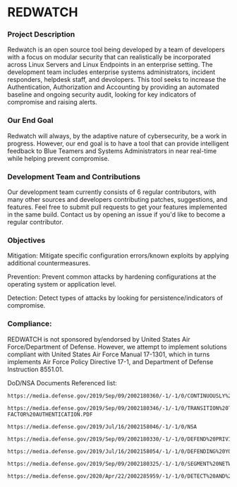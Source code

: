 # REDWATCH
### Project Description
Redwatch is an open source tool being developed by a team of developers with a focus on modular security that can realistically be incorporated across Linux Servers and Linux Endpoints in an enterprise setting. The development team includes enterprise systems administrators, incident responders, helpdesk staff, and devolopers. This tool seeks to increase the Authentication, Authorization and Accounting by providing an automated baseline and ongoing security audit, looking for key indicators of compromise and raising alerts.

### Our End Goal
Redwatch will always, by the adaptive nature of cybersecurity, be a work in progress. However, our end goal is to have a tool that can provide intelligent feedback to Blue Teamers and Systems Administrators in near real-time while helping prevent compromise.

### Development Team and Contributions
Our development team currently consists of 6 regular contributors, with many other sources and developers contributing patches, suggestions, and features. Feel free to submit pull requests to get your features implemented in the same build. Contact us by opening an issue if you'd like to become a regular contributor.

### Objectives
Mitigation: Mitigate specific configuration errors/known exploits by applying additional countermeasures. 

Prevention: Prevent common attacks by hardening configurations at the operating system or application level.

Detection: Detect types of attacks by looking for persistence/indicators of compromise.

### Compliance:
REDWATCH is not sponsored by/endorsed by United States Air Force/Department of Defense. However, we attempt to implement solutions compliant with United States Air Force Manual 17-1301, which in turns implements Air Force Policy Directive 17-1, and Department of Defense Instruction 8551.01. 

DoD/NSA Documents Referenced list:
```
https://media.defense.gov/2019/Sep/09/2002180360/-1/-1/0/CONTINUOUSLY%20HUNT%20FOR%20NETWORK%20INTRUSIONS.PDF

https://media.defense.gov/2019/Sep/09/2002180346/-1/-1/0/TRANSITION%20TO%20MULTI-FACTOR%20AUTHENTICATION.PDF

https://media.defense.gov/2019/Jul/16/2002158046/-1/-1/0/NSA

https://media.defense.gov/2019/Sep/09/2002180330/-1/-1/0/DEFEND%20PRIVILEGES%20AND%20ACCOUNTS.PDF

https://media.defense.gov/2019/Jul/16/2002158054/-1/-1/0/DEFENDING%20YOUR%20DNS%20INFRASTRUCTURE_BANNERLESS%20.PDF

https://media.defense.gov/2019/Sep/09/2002180325/-1/-1/0/SEGMENT%20NETWORKS%20AND%20DEPLOY%20APPLICATION%20AWARE%20DEFENSES_20190905.PDF

https://media.defense.gov/2020/Apr/22/2002285959/-1/-1/0/DETECT%20AND%20PREVENT%20WEB%20SHELL%20MALWARE.PDF
```


